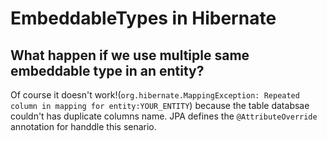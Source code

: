 # EmbeddableTypes in Hibernate

## What happen if we use multiple same embeddable type in an entity? 

Of course it doesn't work!(`org.hibernate.MappingException: Repeated column in mapping for entity:YOUR_ENTITY`) because the table databsae couldn't has duplicate columns name. 
JPA defines the ```@AttributeOverride``` annotation for handdle this senario. 
